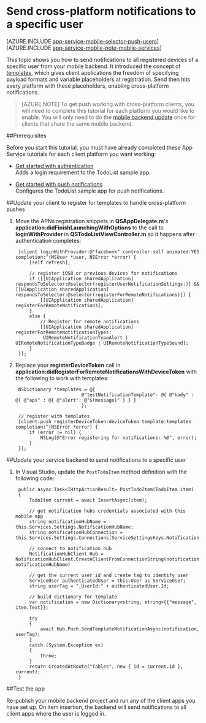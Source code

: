 <properties 
	pageTitle="Send cross-platform notifications to a specific user in iOS" 
	description="Learn how to send push notifications to all devices of a specific user."
	services="app-service\mobile" 
	documentationCenter="ios" 
	authors="ysxu" 
	manager="dwrede" 
	editor=""/>

<tags 
	ms.service="app-service-mobile" 
	ms.workload="mobile" 
	ms.tgt_pltfrm="mobile-dotnet" 
	ms.devlang="objective-c" 
	ms.topic="article" 
	ms.date="09/25/2015"
	ms.author="yuaxu"/>

# Send cross-platform notifications to a specific user

[AZURE.INCLUDE [app-service-mobile-selector-push-users](../../includes/app-service-mobile-selector-push-users.md)]
&nbsp;  
[AZURE.INCLUDE [app-service-mobile-note-mobile-services](../../includes/app-service-mobile-note-mobile-services.md)]

This topic shows you how to send notifications to all registered devices of a specific user from your mobile backend. It introduced the concept of [templates], which gives client applications the freedom of specifying payload formats and variable placeholders at registration. Send then hits every platform with these placeholders, enabling cross-platform notifications.

> [AZURE.NOTE] To get push working with cross-platform clients, you will need to complete this tutorial for each platform you would like to enable. You will only need to do the [mobile backend update](#backend) once for clients that share the same mobile backend.
 
##Prerequisites 

Before you start this tutorial, you must have already completed these App Service tutorials for each client platform you want working:

+ [Get started with authentication]<br/>Adds a login requirement to the TodoList sample app.

+ [Get started with push notifications]<br/>Configures the TodoList sample app for push notifications.

##<a name="client"></a>Update your client to register for templates to handle cross-platform pushes

1. Move the APNs registration snippets in **QSAppDelegate.m**'s **application:didFinishLaunchingWithOptions** to the call to **loginWithProvider** in **QSTodoListViewController.m** so it happens after authentication completes:

        [client loginWithProvider:@"facebook" controller:self animated:YES completion:^(MSUser *user, NSError *error) {
            [self refresh];
            
            // register iOS8 or previous devices for notifications
            if ([[UIApplication sharedApplication] respondsToSelector:@selector(registerUserNotificationSettings:)] && [[UIApplication sharedApplication] respondsToSelector:@selector(registerForRemoteNotifications)]) {
                [[UIApplication sharedApplication] registerForRemoteNotifications];
            }
            else {
                // Register for remote notifications
                [[UIApplication sharedApplication] registerForRemoteNotificationTypes:
                 UIRemoteNotificationTypeAlert | UIRemoteNotificationTypeBadge | UIRemoteNotificationTypeSound];
            }
        }];

2. Replace your **registerDeviceToken** call in **application:didRegisterForRemoteNotificationsWithDeviceToken** with the following to work with templates:

        NSDictionary *templates = @{
                               @"testNotificationTemplate": @{ @"body" : @{ @"aps" : @{ @"alert": @"$(message)" } } }
                               };
    
        // register with templates
        [client.push registerDeviceToken:deviceToken template:templates completion:^(NSError *error) {
            if (error != nil) {
                NSLog(@"Error registering for notifications: %@", error);
            }
        }];

##<a name="backend"></a>Update your service backend to send notifications to a specific user

1. In Visual Studio, update the `PostTodoItem` method definition with the following code:  

        public async Task<IHttpActionResult> PostTodoItem(TodoItem item)
        {
            TodoItem current = await InsertAsync(item);

            // get notification hubs credentials associated with this mobile app
            string notificationHubName = this.Services.Settings.NotificationHubName;
            string notificationHubConnection = this.Services.Settings.Connections[ServiceSettingsKeys.NotificationHubConnectionString].ConnectionString;

            // connect to notification hub
            NotificationHubClient Hub = NotificationHubClient.CreateClientFromConnectionString(notificationHubConnection, notificationHubName)

            // get the current user id and create tag to identify user
            ServiceUser authenticatedUser = this.User as ServiceUser;
            string userTag = "_UserId:" + authenticatedUser.Id;

            // build dictionary for template
            var notification = new Dictionary<string, string>{{"message", item.Text}};

            try
            {
            	await Hub.Push.SendTemplateNotificationAsync(notification, userTag);
            }
            catch (System.Exception ex)
            {
                throw;
            }
            return CreatedAtRoute("Tables", new { id = current.Id }, current);
        }

##<a name="test"></a>Test the app

Re-publish your mobile backend project and run any of the client apps you have set up. On item insertion, the backend will send notifications to all client apps where the user is logged in.

<!-- URLs. -->
[Get started with authentication]: app-service-mobile-ios-get-started-users.md
[Get started with push notifications]: app-service-mobile-ios-get-started-push.md
[templates]: https://msdn.microsoft.com/en-us/library/dn530748.aspx
 